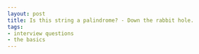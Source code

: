 ```yaml
---
layout: post
title: Is this string a palindrome? - Down the rabbit hole.
tags:
- interview questions
- the basics
---
```


